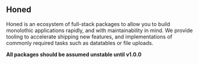 ## Honed

Honed is an ecosystem of full-stack packages to allow you to build monolothic applications rapidly, and with maintainability in mind.
We provide tooling to accelerate shipping new features, and implementations of commonly required tasks such as datatables or file uploads.

**All packages should be assumed unstable until v1.0.0**
